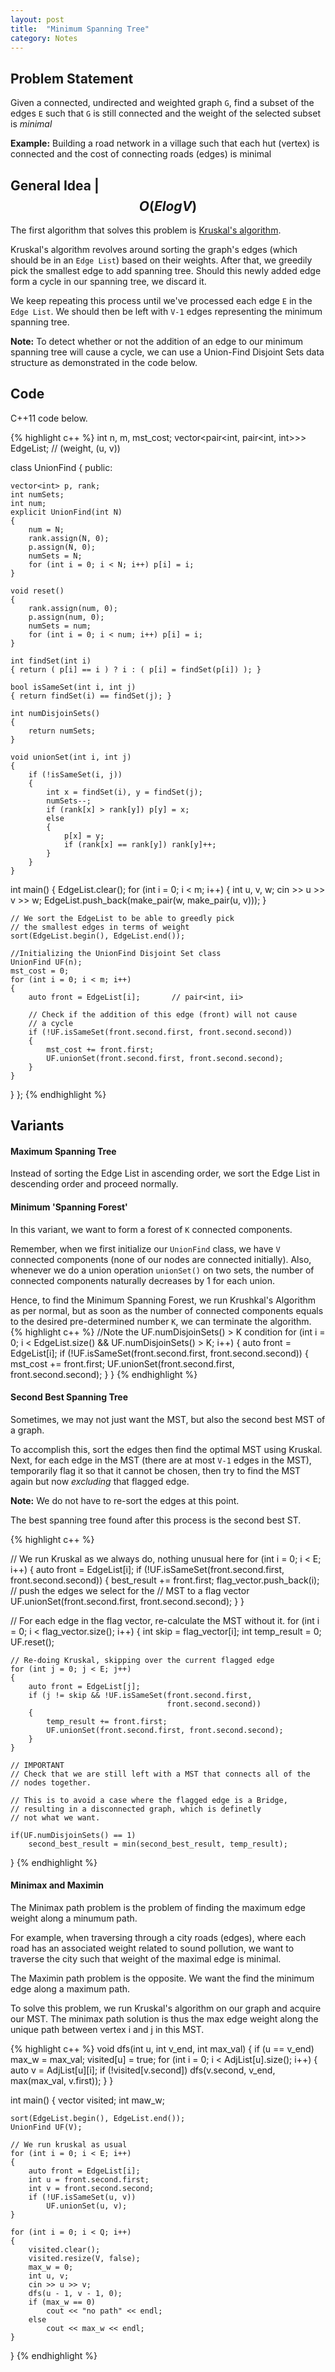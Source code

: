 ```yaml
---
layout: post
title:  "Minimum Spanning Tree"
category: Notes
---
```


## Problem Statement

Given a connected, undirected and weighted graph `G`, find a subset of the
edges `E` such that `G` is still connected and the weight of the selected subset
is *minimal*

**Example:** Building a road network in a village such that each hut
 (vertex) is connected and the cost of connecting roads (edges) is minimal
 
## General Idea | $$ O(ElogV) $$
 
The first algorithm that solves this problem is [Kruskal's algorithm](https://en.wikipedia.org/wiki/Kruskal%27s_algorithm).
 
Kruskal's algorithm revolves around sorting the graph's edges (which should
be in an `Edge List`) based on their weights. After that, we greedily pick the smallest
edge to add spanning tree. Should this newly added edge form a cycle in our spanning tree,
we discard it.

We keep repeating this process until we've processed each edge `E` in the `Edge List`.
We should then be left with `V-1` edges representing the minimum spanning tree.

**Note:** To detect whether or not the addition of an edge to our minimum spanning
tree will cause a cycle, we can use a Union-Find Disjoint Sets data structure
as demonstrated in the code below.

## Code

C++11 code below.

{% highlight c++ %}
int n, m, mst_cost;
vector<pair<int, pair<int, int>>> EdgeList;     // (weight, (u, v))

class UnionFind
{
public:

    vector<int> p, rank;
    int numSets;
    int num;
    explicit UnionFind(int N)
    {
        num = N;
        rank.assign(N, 0);
        p.assign(N, 0);
        numSets = N;
        for (int i = 0; i < N; i++) p[i] = i;
    }

    void reset()
    {
        rank.assign(num, 0);
        p.assign(num, 0);
        numSets = num;
        for (int i = 0; i < num; i++) p[i] = i;
    }

    int findSet(int i)
    { return ( p[i] == i ) ? i : ( p[i] = findSet(p[i]) ); }

    bool isSameSet(int i, int j)
    { return findSet(i) == findSet(j); }

    int numDisjoinSets()
    {
        return numSets;
    }

    void unionSet(int i, int j)
    {
        if (!isSameSet(i, j))
        {
            int x = findSet(i), y = findSet(j);
            numSets--;
            if (rank[x] > rank[y]) p[y] = x;
            else
            {
                p[x] = y;
                if (rank[x] == rank[y]) rank[y]++;
            }
        }
    }
    
int main()
{
    EdgeList.clear();
    for (int i = 0; i < m; i++)
    {
        int u, v, w;
        cin >> u >> v >> w;
        EdgeList.push_back(make_pair(w, make_pair(u, v)));
    }
    
    // We sort the EdgeList to be able to greedly pick
    // the smallest edges in terms of weight
    sort(EdgeList.begin(), EdgeList.end());
    
    //Initializing the UnionFind Disjoint Set class
    UnionFind UF(n);
    mst_cost = 0;
    for (int i = 0; i < m; i++)
    {
        auto front = EdgeList[i];       // pair<int, ii>
        
        // Check if the addition of this edge (front) will not cause
        // a cycle
        if (!UF.isSameSet(front.second.first, front.second.second))
        {
            mst_cost += front.first;
            UF.unionSet(front.second.first, front.second.second);
        }
    }
}
};
{% endhighlight %}

## Variants

#### Maximum Spanning Tree
Instead of sorting the Edge List in ascending order, we sort the Edge List
in descending order and proceed normally.

#### Minimum 'Spanning Forest'
In this variant, we want to form a forest of `K` connected components.

Remember, when we first initialize our `UnionFind` class, we have `V` connected components
(none of our nodes are connected initially). Also, whenever we do a union operation
`unionSet()` on two sets, the number of connected components naturally decreases by 1 for
each union.

Hence, to find the Minimum Spanning Forest, we run Krushkal's Algorithm as per normal, 
but as soon as the number of connected components equals to the desired pre-determined number `K`,
we can terminate the algorithm.
{% highlight c++ %}
//Note the UF.numDisjoinSets() > K condition
for (int i = 0; i < EdgeList.size() && UF.numDisjoinSets() > K; i++)
    {
        auto front = EdgeList[i];
        if (!UF.isSameSet(front.second.first, front.second.second))
        {
            mst_cost += front.first;
            UF.unionSet(front.second.first, front.second.second);
        }
    }
{% endhighlight %}

#### Second Best Spanning Tree

Sometimes, we may not just want the MST, but also the second best MST of a graph.

To accomplish this, sort the edges then find the optimal MST using Kruskal. Next, for each edge in the MST
(there are at most `V-1` edges in the MST), temporarily flag it so that it cannot be chosen,
then try to find the MST again but now *excluding* that flagged edge.

**Note:** We do not have to re-sort the edges at this point.
 
The best spanning tree found after this process is the second best ST.

{% highlight c++ %}

// We run Kruskal as we always do, nothing unusual here
for (int i = 0; i < E; i++)
{
    auto front = EdgeList[i];
    if (!UF.isSameSet(front.second.first, front.second.second))
    {
        best_result += front.first;
        flag_vector.push_back(i);       // push the edges we select for the 
                                        // MST to a flag vector
        UF.unionSet(front.second.first, front.second.second);
    }
}

// For each edge in the flag vector, re-calculate the MST without it.
for (int i = 0; i < flag_vector.size(); i++)
{
    int skip = flag_vector[i];
    int temp_result = 0;
    UF.reset();
    
    // Re-doing Kruskal, skipping over the current flagged edge
    for (int j = 0; j < E; j++)
    {
        auto front = EdgeList[j];
        if (j != skip && !UF.isSameSet(front.second.first, 
                                       front.second.second))
        {
            temp_result += front.first;
            UF.unionSet(front.second.first, front.second.second);
        }
    }
    
    // IMPORTANT
    // Check that we are still left with a MST that connects all of the 
    // nodes together.
    
    // This is to avoid a case where the flagged edge is a Bridge, 
    // resulting in a disconnected graph, which is definetly
    // not what we want.
    
    if(UF.numDisjoinSets() == 1)
        second_best_result = min(second_best_result, temp_result);
}
{% endhighlight %}

#### Minimax and Maximin

The Minimax path problem is the problem of finding the maximum edge weight
along a minumum path.

For example, when traversing through a city roads (edges),
where each road has an associated weight related to sound pollution, we want to
traverse the city such that weight of the maximal edge is minimal.

The Maximin path problem is the opposite. We want the find the minimum edge along
a maximum path.

To solve this problem, we run Kruskal's algorithm on our graph and acquire our
MST. The minimax path solution is thus the max edge weight along the unique
path between vertex i and j in this MST.

{% highlight c++ %}
void dfs(int u, int v_end, int max_val)
{
    if (u == v_end)
        max_w = max_val;
    visited[u] = true;
    for (int i = 0; i < AdjList[u].size(); i++)
    {
        auto v = AdjList[u][i];
        if (!visited[v.second])
            dfs(v.second, v_end, max(max_val, v.first));
    }
}

int main()
{
    vector<bool> visited;
    int maw_w;
    
    sort(EdgeList.begin(), EdgeList.end());
    UnionFind UF(V);
    
    // We run kruskal as usual
    for (int i = 0; i < E; i++)
    {
        auto front = EdgeList[i];
        int u = front.second.first;
        int v = front.second.second;
        if (!UF.isSameSet(u, v))
            UF.unionSet(u, v);
    }
    
    for (int i = 0; i < Q; i++)
    {
        visited.clear();
        visited.resize(V, false);
        max_w = 0;
        int u, v;
        cin >> u >> v;
        dfs(u - 1, v - 1, 0);
        if (max_w == 0)
            cout << "no path" << endl;
        else
            cout << max_w << endl;
    }
}
{% endhighlight %}

